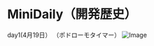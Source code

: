 # MiniDaily（開発歴史）
  day1(4月19日）
  （ポドローモタイマー）
![Image](https://github.com/user-attachments/assets/63d27a92-565c-4b3d-b23f-834749da6280)


